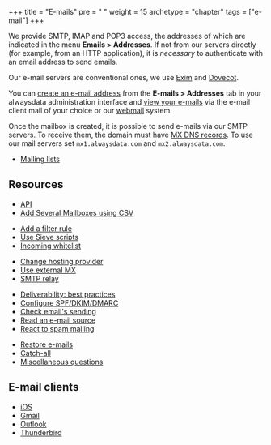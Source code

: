+++
title = "E-mails"
pre = "<i class='fas fa-fw fa-paper-plane'></i> "
weight = 15
archetype = "chapter"
tags = ["e-mail"]
+++

We provide SMTP, IMAP and POP3 access, the addresses of which are indicated in the menu **Emails > Addresses**. If not from our servers directly (for example, from an HTTP application), it is *necessary* to authenticate with an email address to send emails.

Our e-mail servers are conventional ones, we use [Exim](https://www.exim.org/) and [Dovecot](https://www.dovecot.org/).

You can [create an e-mail address](create-an-e-mail-address) from the **E-mails > Addresses** tab in your alwaysdata administration interface and [view your e-mails](use-an-e-mail-address) via the e-mail client mail of your choice or our [webmail](https://webmail.alwaysdata.com) system.

Once the mailbox is created, it is possible to send e-mails via our SMTP servers. To receive them, the domain must have [MX DNS records](https://en.wikipedia.org/wiki/MX_record). To use our mail servers set `mx1.alwaysdata.com` and `mx2.alwaysdata.com`.

* [Mailing lists](mailing-lists)

## Resources

- [API](https://api.alwaysdata.com/v1/mailbox/doc/)
- [Add Several Mailboxes using CSV](create-mailboxes-using-csv)
* [Add a filter rule](add-a-filter-rule)
* [Use Sieve scripts](use-sieve-scripts)
* [Incoming whitelist](e-mails/whitelist)
- [Change hosting provider](./transfer-in)
- [Use external MX](domains/use-external-mx)
- [SMTP relay](e-mails/smtp-relay)
* [Deliverability: best practices](delivery)
* [Configure SPF/DKIM/DMARC](set-up-spf-dkim-dmarc)
* [Check email's sending](check-email-sending)
* [Read an e-mail source](read-an-e-mail-source)
* [React to spam mailing](react-to-spam-mailing)
- [Restore e-mails](backups/restore-e-mails)
- [Catch-all](./catch-all)
- [Miscellaneous questions](./misc)

## E-mail clients

- [iOS](clients/apple-ios)
- [Gmail](clients/gmail)
- [Outlook](clients/outlook)
- [Thunderbird](clients/thunderbird)
